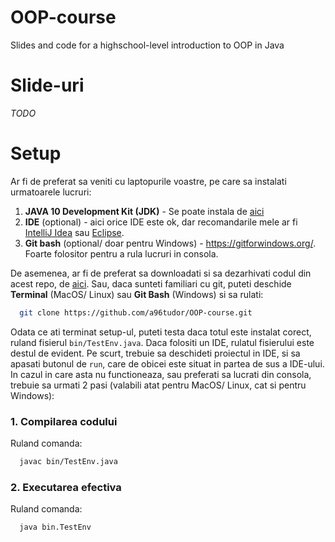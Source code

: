 # OOP-course
Slides and code for a highschool-level introduction to OOP in Java

# Slide-uri

_TODO_

# Setup

Ar fi de preferat sa veniti cu laptopurile voastre, pe care sa instalati urmatoarele lucruri:

1. **JAVA 10 Development Kit (JDK)** - Se poate instala de 
[aici](https://www.oracle.com/technetwork/java/javase/downloads/jdk10-downloads-4416644.html)
2. **IDE** (optional) - aici orice IDE este ok, dar recomandarile mele ar fi 
[IntelliJ Idea](https://www.jetbrains.com/idea/download/) sau [Eclipse](http://www.eclipse.org/downloads/).
3. **Git bash** (optional/ doar pentru Windows) - https://gitforwindows.org/. Foarte folositor pentru a rula lucruri in 
consola. 

De asemenea, ar fi de preferat sa downloadati si sa dezarhivati codul din acest repo, de 
[aici](https://github.com/a96tudor/OOP-course/archive/master.zip). Sau, daca sunteti familiari cu git, puteti deschide 
**Terminal** (MacOS/ Linux) sau **Git Bash** (Windows) si sa rulati:
```bash
  git clone https://github.com/a96tudor/OOP-course.git
```

Odata ce ati terminat setup-ul, puteti testa daca totul este instalat corect, ruland fisierul `bin/TestEnv.java`. 
Daca folositi un IDE, rulatul fisierului este destul de evident. Pe scurt, trebuie sa deschideti proiectul in IDE, 
si sa apasati butonul de `run`, care de obicei este situat in partea de sus a IDE-ului. In cazul in care asta nu functioneaza,
sau preferati sa lucrati din consola, trebuie sa urmati 2 pasi (valabili atat pentru MacOS/ Linux, cat si pentru Windows):

### 1. Compilarea codului
Ruland comanda: 
```bash
  javac bin/TestEnv.java
```
### 2. Executarea efectiva
Ruland comanda:
```bash
  java bin.TestEnv
```
